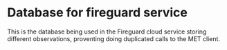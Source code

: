 # Database for fireguard service

This is the database being used in the Fireguard cloud service storing different observations, proventing doing duplicated calls to the MET client.